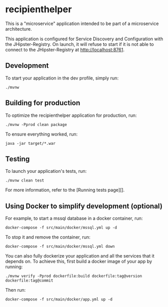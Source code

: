 # recipienthelper
This is a "microservice" application intended to be part of a microservice architecture.

This application is configured for Service Discovery and Configuration with the JHipster-Registry. On launch, it will refuse to start if it is not able to connect to the JHipster-Registry at [http://localhost:8761](http://localhost:8761).

## Development

To start your application in the dev profile, simply run:

    ./mvnw


## Building for production

To optimize the recipienthelper application for production, run:

    ./mvnw -Pprod clean package

To ensure everything worked, run:

    java -jar target/*.war


## Testing

To launch your application's tests, run:

    ./mvnw clean test

For more information, refer to the [Running tests page][].

## Using Docker to simplify development (optional)

For example, to start a mssql database in a docker container, run:

    docker-compose -f src/main/docker/mssql.yml up -d

To stop it and remove the container, run:

    docker-compose -f src/main/docker/mssql.yml down

You can also fully dockerize your application and all the services that it depends on.
To achieve this, first build a docker image of your app by running:

    ./mvnw verify -Pprod dockerfile:build dockerfile:tag@version dockerfile:tag@commit

Then run:

    docker-compose -f src/main/docker/app.yml up -d
